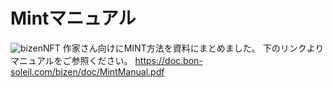 # Mintマニュアル
![bizenNFT](https://fs.bon-soleil.com/img/BizenNFT.jpg)
作家さん向けにMINT方法を資料にまとめました。
下のリンクよりマニュアルをご参照ください。
https://doc.bon-soleil.com/bizen/doc/MintManual.pdf